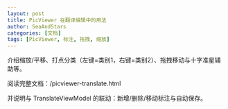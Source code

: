 ```yaml
---
layout: post
title: PicViewer 在翻译编辑中的用法
author: SeaAndStars
categories: [文档]
tags: [PicViewer, 标注, 拖拽, 缩放]
---
```


介绍缩放/平移、打点分类（左键=类别1，右键=类别2）、拖拽移动与十字准星辅助等。

阅读完整文档：/picviewer-translate.html

<!--more-->

并说明与 TranslateViewModel 的联动：新增/删除/移动标注与自动保存。
